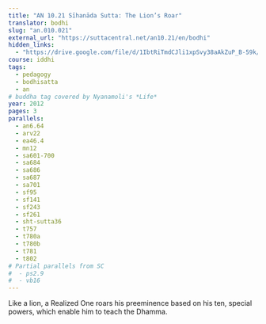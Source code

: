 ```yaml
---
title: "AN 10.21 Sīhanāda Sutta: The Lion’s Roar"
translator: bodhi
slug: "an.010.021"
external_url: "https://suttacentral.net/an10.21/en/bodhi"
hidden_links:
  - "https://drive.google.com/file/d/1IbtRiTmdCJli1xpSvy38aAkZuP_B-59k/view?usp=drivesdk"
course: iddhi
tags:
  - pedagogy
  - bodhisatta
  - an
# buddha tag covered by Nyanamoli's *Life*
year: 2012
pages: 3
parallels:
  - an6.64
  - arv22
  - ea46.4
  - mn12
  - sa601-700
  - sa684
  - sa686
  - sa687
  - sa701
  - sf95
  - sf141
  - sf243
  - sf261
  - sht-sutta36
  - t757
  - t780a
  - t780b
  - t781
  - t802
# Partial parallels from SC
#  - ps2.9
#  - vb16
---
```


Like a lion, a Realized One roars his preeminence based on his ten, special powers, which enable him to teach the Dhamma.
